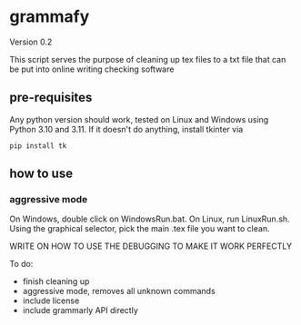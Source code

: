 # grammafy

Version 0.2

This script serves the purpose of cleaning up tex files to a txt file that can be put into online writing checking software

## pre-requisites

Any python version should work, tested on Linux and Windows using Python 3.10 and 3.11.
If it doesn't do anything, install tkinter via
```
pip install tk
```

## how to use

### aggressive mode

On Windows, double click on WindowsRun.bat.
On Linux, run LinuxRun.sh.
Using the graphical selector, pick the main .tex file you want to clean.


WRITE ON HOW TO USE THE DEBUGGING TO MAKE IT WORK PERFECTLY




To do:
- finish cleaning up
- aggressive mode, removes all unknown commands
- include license
- include grammarly API directly
